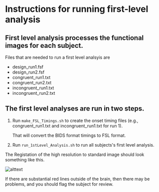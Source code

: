 # Instructions for running first-level analysis

## First level analysis processes the functional images for each subject.

Files that are needed to run a first level analsyis are

* design_run1.fsf       
* design_run2.fsf
* congruent_run1.txt     
* congruent_run2.txt
* incongruent_run1.txt   
* incongruent_run2.txt


## The first level analyses are run in two steps.

1. Run `make_FSL_Timings.sh` to create the onset timing files
   (e.g., congruent_run1.txt and incongruent_run1.txt for run 1).

   That will convert the BIDS format timings to FSL format.

1. Run `run_1stLevel_Analysis.sh` to run all subjects's first level
   analysis.

The Registation of the high resolution to standard image should look something
like this.

![alttext](highres2standard.png)

If there are substantial red lines outside of the brain, then there may
be problems, and you should flag the subject for review.

